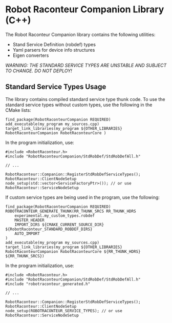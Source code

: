 # Robot Raconteur Companion Library (C++)

The Robot Raconteur Companion library contains the following utilities:

* Stand Service Definition (robdef) types
* Yaml parsers for device info structures
* Eigen converters

*WARNING: THE STANDARD SERVICE TYPES ARE UNSTABLE AND SUBJECT TO CHANGE. DO NOT DEPLOY!*

## Standard Service Types Usage

The library contains compiled standard service type thunk code. To use the standard service types without custom types,
use the following in the CMake lists:

    find_package(RobotRaconteurCompanion REQUIRED)
    add_executable(my_program my_sources.cpp)
    target_link_libraries(my_program ${OTHER_LIBRARIES} RobotRaconteurCompanion RobotRaconteurCore )

In the program initialization, use:

    #include <RobotRaconteur.h>
    #include "RobotRaconteurCompanion/StdRobDef/StdRobDefAll.h"

    // ...

    RobotRaconteur::Companion::RegisterStdRobDefServiceTypes();
    RobotRaconteur::ClientNodeSetup node_setup(std::vector<ServiceFactoryPtr>()); // or use RobotRaconteur::ServiceNodeSetup

If custom service types are being used in the program, use the following:

    find_package(RobotRaconteurCompanion REQUIRED)
    ROBOTRACONTEUR_GENERATE_THUNK(RR_THUNK_SRCS RR_THUNK_HDRS
        experimental.my_custom_types.robdef    
        MASTER_HEADER
        IMPORT_DIRS ${CMAKE_CURRENT_SOURCE_DIR} ${RobotRaconteur_STANDARD_ROBDEF_DIRS}
        AUTO_IMPORT
    )
    add_executable(my_program my_sources.cpp)
    target_link_libraries(my_program ${OTHER_LIBRARIES} RobotRaconteurCompanion RobotRaconteurCore ${RR_THUNK_HDRS}	${RR_THUNK_SRCS})

In the program initialization, use:

    #include <RobotRaconteur.h>
    #include "RobotRaconteurCompanion/StdRobDef/StdRobDefAll.h"
    #include "robotraconteur_generated.h"

    // ...

    RobotRaconteur::Companion::RegisterStdRobDefServiceTypes();
    RobotRaconteur::ClientNodeSetup node_setup(ROBOTRACONTEUR_SERVICE_TYPES); // or use RobotRaconteur::ServiceNodeSetup
